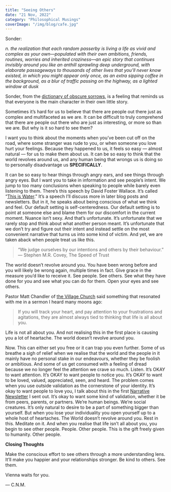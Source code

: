 ```yaml
---
title: "Seeing Others"
date: "21 Nov, 2022"
category: "Philosophical Musings"
coverImage: "/img/blog/cafe.jpg"
---
```


Sonder:

_n. the realization that each random passerby is living a life as vivid and complex as your own—populated with their own ambitions, friends, routines, worries and inherited craziness—an epic story that continues invisibly around you like an anthill sprawling deep underground, with elaborate passageways to thousands of other lives that you’ll never know existed, in which you might appear only once, as an extra sipping coffee in the background, as a blur of traffic passing on the highway, as a lighted window at dusk_

Sonder, from the [dictionary of obscure sorrows](https://www.dictionaryofobscuresorrows.com/post/23536922667/sonder), is a feeling that reminds us that everyone is the main character in their own little story.

Sometimes it’s hard for us to believe that there are people out there just as complex and multifaceted as we are. It can be difficult to truly comprehend that there are people out there who are just as interesting, or more so than we are. But why is it so hard to see them?

I want you to think about the moments when you’ve been cut off on the road, where some stranger was rude to you, or when someone you love hurt your feelings. Because they happened to us, it feels so easy — almost natural — for us to make them about us. It can be so easy to think that the world revolves around us, and any human being that wrongs us is doing so to personally disadvantage us **SPECIFICALLY**.

It can be so easy to hear things through angry ears, and see things through angry eyes. But I want you to take in information and see people’s intent. We jump to too many conclusions when speaking to people while barely even listening to them. There’s this speech by David Foster Wallace. It’s called “[This is Water](https://fs.blog/david-foster-wallace-this-is-water/).” It’s a speech I’ll discuss more in later blog posts and newsletters. But in it, he speaks about being conscious of what we think and feel. Our default setting is self-centeredness. Our default setting is to point at someone else and blame them for our discomfort in the current moment. Nuance isn’t sexy. And that’s unfortunate. It’s unfortunate that we rarely stop and think about what another person meant. It’s unfortunate that we don’t try and figure out their intent and instead settle on the most convenient narrative that turns us into some kind of victim. And yet, we are taken aback when people treat us like this.

> “We judge ourselves by our intentions and others by their behaviour.”
> — Stephen M.R. Covey, The Speed of Trust

The world doesn’t revolve around you. You have been wrong before and you will likely be wrong again, multiple times in fact. Give grace in the measure you’d like to receive it. See people. See others. See what they have done for you and see what you can do for them. Open your eyes and see others.

Pastor Matt Chandler of [the Village Church](https://www.youtube.com/@thevillagechurch) said something that resonated with me in a sermon I heard many moons ago:

> If you will track your heart, and pay attention to your frustrations and agitations, they are almost always tied to thinking that life is all about you.

Life is not all about you. And not realising this in the first place is causing you a lot of heartache. The world doesn’t revolve around you.

Now. This can either set you free or it can trap you even further. Some of us breathe a sigh of relief when we realise that the world and the people in it mainly have no personal stake in our endeavours, whether they be foolish or ambitious. And some of us get consumed with a feeling of dread because we no longer feel the attention we crave so much. Listen. It’s OKAY to want attention. It’s OKAY to want people to notice you. It’s OKAY to want to be loved, valued, appreciated, seen, and heard. The problem comes when you use outside validation as the cornerstone of your identity. It’s okay to want people to love you, I talk about this in the first [Narrative Newsletter](https://www.getrevue.co/profile/Emberfiction/issues/the-narrative-1-on-birthdays-305195) I sent out. It’s okay to want some kind of validation, whether it be from peers, parents, or partners. We’re human beings. We’re social creatures. It’s only natural to desire to be a part of something bigger than yourself. But when you lose your individuality you open yourself up to a whole host of heartaches. The World doesn’t revolve around you. Rest in this. Meditate on it. And when you realise that life isn’t all about you, you begin to see other people. People. Other people. This is the gift freely given to humanity. Other people.

**Closing Thoughts**

Make the conscious effort to see others through a more understanding lens. It’ll make you happier and your relationships stronger. Be kind to others. See them.

Vienna waits for you.

— C.N.M.
